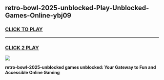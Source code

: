 
## retro-bowl-2025-unblocked-Play-Unblocked-Games-Online-ybj09
<h3>
<a href="https://premium76.site?title=retro-bowl-2025-unblocked&ref=25A">CLICK TO PLAY</a></h3>
<hr>

<h3>
<a href="https://premium76.site?title=retro-bowl-2025-unblocked&ref=25A">CLICK 2 PLAY</a>
  
</h3>

<a href="https://premium76.site?title=retro-bowl-2025-unblocked&ref=25A"><img src="https://clearcache.store/games.png"></a>


**retro-bowl-2025-unblocked games unblocked: Your Gateway to Fun and Accessible Online Gaming**
